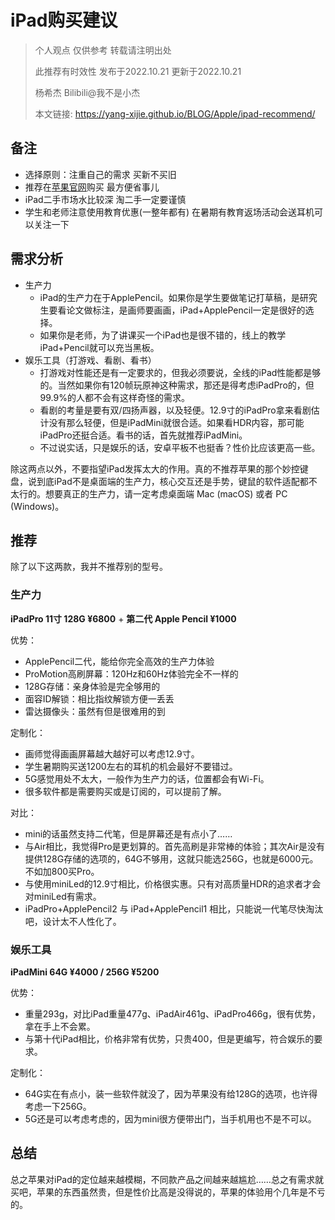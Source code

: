 # iPad购买建议

> 个人观点 仅供参考 转载请注明出处
> 
> 此推荐有时效性 发布于2022.10.21 更新于2022.10.21
>
> 杨希杰 Bilibili@我不是小杰
> 
> 本文链接: https://yang-xijie.github.io/BLOG/Apple/ipad-recommend/

## 备注

- 选择原则：注重自己的需求 买新不买旧
- 推荐在[苹果官网](https://www.apple.com.cn)购买 最方便省事儿
- iPad二手市场水比较深 淘二手一定要谨慎
- 学生和老师注意使用教育优惠(一整年都有) 在暑期有教育返场活动会送耳机可以关注一下

## 需求分析

- 生产力
    - iPad的生产力在于ApplePencil。如果你是学生要做笔记打草稿，是研究生要看论文做标注，是画师要画画，iPad+ApplePencil一定是很好的选择。
    - 如果你是老师，为了讲课买一个iPad也是很不错的，线上的教学iPad+Pencil就可以充当黑板。
- 娱乐工具（打游戏、看剧、看书）
    - 打游戏对性能还是有一定要求的，但我必须要说，全线的iPad性能都是够的。当然如果你有120帧玩原神这种需求，那还是得考虑iPadPro的，但99.9%的人都不会有这样奇怪的需求。
    - 看剧的考量是要有双/四扬声器，以及轻便。12.9寸的iPadPro拿来看剧估计没有那么轻便，但是iPadMini就很合适。如果看HDR内容，那可能iPadPro还挺合适。看书的话，首先就推荐iPadMini。
    - 不过说实话，只是娱乐的话，安卓平板不也挺香？性价比应该更高一些。

除这两点以外，不要指望iPad发挥太大的作用。真的不推荐苹果的那个妙控键盘，说到底iPad不是桌面端的生产力，核心交互还是手势，键鼠的软件适配都不太行的。想要真正的生产力，请一定考虑桌面端 Mac (macOS) 或者 PC (Windows)。

## 推荐

除了以下这两款，我并不推荐别的型号。

### 生产力

**iPadPro 11寸 128G ¥6800** + **第二代 Apple Pencil ¥1000**

优势：

- ApplePencil二代，能给你完全高效的生产力体验
- ProMotion高刷屏幕：120Hz和60Hz体验完全不一样的
- 128G存储：亲身体验是完全够用的
- 面容ID解锁：相比指纹解锁方便一丢丢
- 雷达摄像头：虽然有但是很难用的到

定制化：

- 画师觉得画画屏幕越大越好可以考虑12.9寸。
- 学生暑期购买送1200左右的耳机的机会最好不要错过。
- 5G感觉用处不太大，一般作为生产力的话，位置都会有Wi-Fi。
- 很多软件都是需要购买或是订阅的，可以提前了解。

对比：

- mini的话虽然支持二代笔，但是屏幕还是有点小了……
- 与Air相比，我觉得Pro是更划算的。首先高刷是非常棒的体验；其次Air是没有提供128G存储的选项的，64G不够用，这就只能选256G，也就是6000元。不如加800买Pro。
- 与使用miniLed的12.9寸相比，价格很实惠。只有对高质量HDR的追求者才会对miniLed有需求。
- iPadPro+ApplePencil2 与 iPad+ApplePencil1 相比，只能说一代笔尽快淘汰吧，设计太不人性化了。

### 娱乐工具

**iPadMini 64G ¥4000 / 256G ¥5200**

优势：

- 重量293g，对比iPad重量477g、iPadAir461g、iPadPro466g，很有优势，拿在手上不会累。
- 与第十代iPad相比，价格非常有优势，只贵400，但是更编写，符合娱乐的要求。

定制化：

- 64G实在有点小，装一些软件就没了，因为苹果没有给128G的选项，也许得考虑一下256G。
- 5G还是可以考虑考虑的，因为mini很方便带出门，当手机用也不是不可以。

## 总结

总之苹果对iPad的定位越来越模糊，不同款产品之间越来越尴尬……总之有需求就买吧，苹果的东西虽然贵，但是性价比高是没得说的，苹果的体验用个几年是不亏的。

